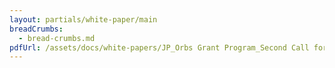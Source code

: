 ```yaml
---
layout: partials/white-paper/main
breadCrumbs:
  - bread-crumbs.md
pdfUrl: /assets/docs/white-papers/JP_Orbs Grant Program_Second Call for Grants.pdf
---
```

